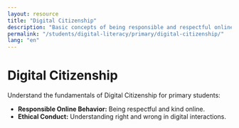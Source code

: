 ```yaml
---
layout: resource
title: "Digital Citizenship"
description: "Basic concepts of being responsible and respectful online, including etiquette and ethical behavior."
permalink: "/students/digital-literacy/primary/digital-citizenship/"
lang: "en"
---
```


# Digital Citizenship

Understand the fundamentals of Digital Citizenship for primary students:

- **Responsible Online Behavior:** Being respectful and kind online.
- **Ethical Conduct:** Understanding right and wrong in digital interactions.
